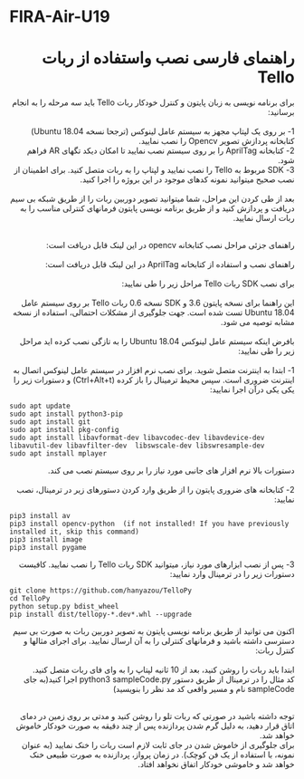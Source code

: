# FIRA-Air-U19


# <div dir="rtl">راهنمای فارسی نصب واستفاده از ربات Tello</div>

<div dir="rtl">
  برای برنامه نویسی به زبان پایتون و کنترل خودکار ربات Tello باید سه مرحله را به انجام برسانید:
<br>
<br>
  1- بر روی یک لپتاپ مجهز به سیستم عامل لینوکس (ترجحا نسخه Ubuntu 18.04) کتابخانه پردازش تصویر Opencv را نصب نمایید.
<br>
  2- کتابخانه AprilTag را بر روی سیستم نصب نمایید تا امکان دیکد تگهای AR فراهم شود.
<br>
3- SDK مربوط به Tello را نصب نمایید و لپتاپ را به ربات متصل کنید. برای اطمینان از نصب صحیح میتوانید نمونه کدهای موجود در این بروژه را اجرا کنید. 
  <br>
  <br>
  بعد از طی کردن این مراحل، شما میتوانید تصویر دوربین ربات را از طریق شبکه بی سیم دریافت و پردازش کنید و از طریق برنامه نویسی پایتون فرمانهای کنترلی مناسب را به ربات ارسال نمایید.
  <br>
  <br>
  
  راهنمای جزئی مراحل نصب کتابخانه opencv در این لینک قابل دریافت است:
  <br>
  <br>
  راهنمای نصب و استفاده از کتابخانه AprilTag در این لینک قابل دریافت است:
  <br>
  <br>
  برای نصب SDK ربات Tello مراحل زیر را طی نمایید:
  <br>
  <br>
این راهنما برای نسخه پایتون 3.6 و SDK نسخه 0.6 ربات Tello بر روی سیستم عامل Ubuntu 18.04 تست شده است. جهت جلوگیری از مشکلات احتمالی، استفاده از نسخه مشابه توصیه می شود.
<br>
<br>
بافرض اینکه سیستم عامل لینوکس Ubuntu 18.04  را به تازگی نصب کرده اید مراحل زیر را طی نمایید: 
<br>
<br>
1- ابتدا به اینترنت متصل شوید. برای نصب نرم افزار در سیستم عامل لینوکس اتصال به اینترنت ضروری است. سپس محیط ترمینال را باز کرده (Ctrl+Alt+t) و دستورات زیر را یکی یکی درآن اجرا نمایید:

</div>

```
sudo apt update
sudo apt install python3-pip
sudo apt install git
sudo apt install pkg-config
sudo apt install libavformat-dev libavcodec-dev libavdevice-dev libavutil-dev libavfilter-dev  libswscale-dev libswresample-dev
sudo apt install mplayer
```

<div dir="rtl">
  دستورات بالا نرم افزار های جانبی مورد نیاز را بر روی سیستم نصب می کند.
  <br>
  <br>
  2- کتابخانه های ضروری پایتون را از طریق وارد کردن دستورهای زیر در ترمینال، نصب نمایید: 
</div>

```
pip3 install av
pip3 install opencv-python  (if not installed! If you have previously installed it, skip this command)
pip3 install image
pip3 install pygame
```

<div dir="rtl">
 3-  پس از نصب ابزارهای مورد نیاز، میتوانید SDK ربات Tello را نصب نمایید. کافیست دستورات زیر را در ترمینال وارد نمایید:
</div>

```
git clone https://github.com/hanyazou/TelloPy
cd TelloPy
python setup.py bdist_wheel
pip install dist/tellopy-*.dev*.whl --upgrade
```

<div dir="rtl">
  اکنون می توانید از طریق برنامه نویسی پایتون به تصویر دوربین ربات به صورت بی سیم دسترسی داشته باشید و فرمانهای کنترلی را به آن ارسال نمایید. برای اجرای مثالها و کنترل ربات:
  <br>
  <br>
  ابتدا باید ربات را روشن کنید، بعد از 10 ثانیه لپتاپ را به وای فای ربات متصل کنید.
  <br>
  کد مثال را در ترمینال از طریق دستور python3 sampleCode.py اجرا کنید(به جای sampleCode نام و مسیر واقعی کد مد نظر را بنویسید)
  <br>
  <br>
  
  توجه داشته باشید در صورتی که ربات تلو را روشن کنید و مدتی بر روی زمین در دمای اتاق قرار دهید، به دلیل گرم شدن پردازنده پس از چند دقیقه به صورت خودکار خاموش خواهد شد.
  <br>
  برای جلوگیری از خاموش شدن در جای ثابت لازم است ربات را خنک نمایید (به عنوان نمونه، با استفاده از یک فن کوچک). در زمان پرواز، پردازنده به صورت طبیعی خنک خواهد شد و خاموشی خودکار اتفاق نخواهد افتاد.
</div>
